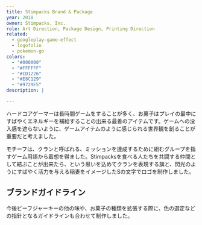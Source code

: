 ```yaml
---
title: Stimpacks Brand & Package
year: 2018
owner: Stimpacks, Inc.
role: Art Direction, Package Design, Printing Direction
related:
  - googleplay-game-effect
  - logofolio
  - pokemon-go
colors:
  - "#000000"
  - "#FFFFFF"
  - "#CD1226"
  - "#E8C129"
  - "#9729E5"
description: |

---
```


<work-media name="logo.jpg" alt="Logo design" />
<work-media name="concept2.jpg" alt="Concept" />

ハードコアゲーマーは長時間ゲームをすることが多く、お菓子はプレイの最中にすばやくエネルギーを補給することの出来る最善のアイテムです。ゲームへの没入感を遮らないように、ゲームアイテムのように感じられる世界観を創ることが重要だと考えました。

モチーフは、クランと呼ばれる、ミッションを達成するために組むグループを指すゲーム用語から着想を得ました。Stimpacksを食べる人たちを共闘する仲間として結ぶことが出来たら、という思いを込めてクランを表現する旗と、閃光のようにすばやく活力を与える稲妻をイメージしたSの文字でロゴを制作しました。


<work-media name="package01.jpg" alt="Package design for Original Beef Jerky" />
<work-media name="package02.jpg" alt="Package design for Peppered Beef Jerky" />
<work-media name="package03.jpg" alt="Package design for Teriyaki Beef Jerky" />
<work-media name="package04.jpg" alt="Package design for Potato Chips" />
<work-media name="package05.jpg" alt="Package design for Marshmallows" />

<work-media
  name="badge.jpg"
  alt="Pin Badge"
  caption=""
/>


## ブランドガイドライン

今後ビーフジャーキーの他の味や、お菓子の種類を拡張する際に、色の選定などの指針となるガイドラインも合わせて制作しました。

<work-media name="brandbook.jpg" alt="Brand book" />
<work-media name="brandbook2.jpg" alt="Brand guidelines" />
